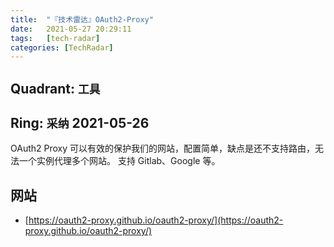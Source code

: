 ```yaml
---
title:  "『技术雷达』OAuth2-Proxy"
date:   2021-05-27 20:29:11
tags:   [tech-radar]
categories: [TechRadar]
---
```


## Quadrant: `工具`

## Ring: `采纳`  2021-05-26

OAuth2 Proxy 可以有效的保护我们的网站，配置简单，缺点是还不支持路由，无法一个实例代理多个网站。
支持 Gitlab、Google 等。


## 网站

- [https://oauth2-proxy.github.io/oauth2-proxy/](https://oauth2-proxy.github.io/oauth2-proxy/)

